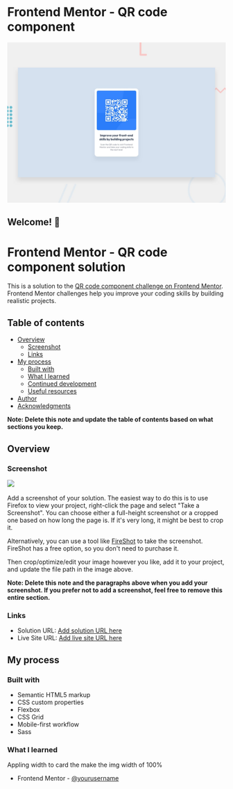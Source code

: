 # Frontend Mentor - QR code component

![Design preview for the QR code component coding challenge](./design/desktop-preview.jpg)

## Welcome! 👋
# Frontend Mentor - QR code component solution

This is a solution to the [QR code component challenge on Frontend Mentor](https://www.frontendmentor.io/challenges/qr-code-component-iux_sIO_H). Frontend Mentor challenges help you improve your coding skills by building realistic projects. 

## Table of contents

- [Overview](#overview)
  - [Screenshot](#screenshot)
  - [Links](#links)
- [My process](#my-process)
  - [Built with](#built-with)
  - [What I learned](#what-i-learned)
  - [Continued development](#continued-development)
  - [Useful resources](#useful-resources)
- [Author](#author)
- [Acknowledgments](#acknowledgments)

**Note: Delete this note and update the table of contents based on what sections you keep.**

## Overview

### Screenshot

![](./screenshot.jpg)

Add a screenshot of your solution. The easiest way to do this is to use Firefox to view your project, right-click the page and select "Take a Screenshot". You can choose either a full-height screenshot or a cropped one based on how long the page is. If it's very long, it might be best to crop it.

Alternatively, you can use a tool like [FireShot](https://getfireshot.com/) to take the screenshot. FireShot has a free option, so you don't need to purchase it. 

Then crop/optimize/edit your image however you like, add it to your project, and update the file path in the image above.

**Note: Delete this note and the paragraphs above when you add your screenshot. If you prefer not to add a screenshot, feel free to remove this entire section.**

### Links

- Solution URL: [Add solution URL here](https://github.com/yusufskebbe/frontend-mentor-qr-card)
- Live Site URL: [Add live site URL here](https://yusufskebbe.github.io/frontend-mentor-qr-card/)

## My process

### Built with

- Semantic HTML5 markup
- CSS custom properties
- Flexbox
- CSS Grid
- Mobile-first workflow
- Sass


### What I learned
Appling width to card the make the img width of 100%




- Frontend Mentor - [@yourusername](https://www.frontendmentor.io/profile/yusufskebbe)


